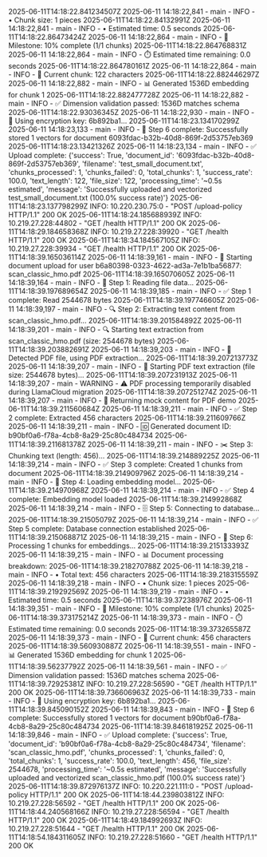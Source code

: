 2025-06-11T14:18:22.841234507Z 2025-06-11 14:18:22,841 - main - INFO -    • Chunk size: 1 pieces
2025-06-11T14:18:22.84132991Z 2025-06-11 14:18:22,841 - main - INFO -    • Estimated time: 0.5 seconds
2025-06-11T14:18:22.86473424Z 2025-06-11 14:18:22,864 - main - INFO -   🎯 Milestone: 10% complete (1/1 chunks)
2025-06-11T14:18:22.864768831Z 2025-06-11 14:18:22,864 - main - INFO -      ⏱️ Estimated time remaining: 0.0 seconds
2025-06-11T14:18:22.864780161Z 2025-06-11 14:18:22,864 - main - INFO -      📝 Current chunk: 122 characters
2025-06-11T14:18:22.882446297Z 2025-06-11 14:18:22,882 - main - INFO -     📊 Generated 1536D embedding for chunk 1
2025-06-11T14:18:22.882477728Z 2025-06-11 14:18:22,882 - main - INFO -     ✅ Dimension validation passed: 1536D matches schema
2025-06-11T14:18:22.93036345Z 2025-06-11 14:18:22,930 - main - INFO -     🔐 Using encryption key: 6b892ba1...
2025-06-11T14:18:23.134170299Z 2025-06-11 14:18:23,133 - main - INFO - 🎉 Step 6 complete: Successfully stored 1 vectors for document 6093fdac-b32b-40d8-869f-2d53757eb369
2025-06-11T14:18:23.13421326Z 2025-06-11 14:18:23,134 - main - INFO - ✅ Upload complete: {'success': True, 'document_id': '6093fdac-b32b-40d8-869f-2d53757eb369', 'filename': 'test_small_document.txt', 'chunks_processed': 1, 'chunks_failed': 0, 'total_chunks': 1, 'success_rate': 100.0, 'text_length': 122, 'file_size': 122, 'processing_time': '~0.5s estimated', 'message': 'Successfully uploaded and vectorized test_small_document.txt (100.0% success rate)'}
2025-06-11T14:18:23.137798299Z INFO:     10.220.230.75:0 - "POST /upload-policy HTTP/1.1" 200 OK
2025-06-11T14:18:24.185688939Z INFO:     10.219.27.228:44802 - "GET /health HTTP/1.1" 200 OK
2025-06-11T14:18:29.184658368Z INFO:     10.219.27.228:39920 - "GET /health HTTP/1.1" 200 OK
2025-06-11T14:18:34.184567105Z INFO:     10.219.27.228:39934 - "GET /health HTTP/1.1" 200 OK
2025-06-11T14:18:39.165036114Z 2025-06-11 14:18:39,161 - main - INFO - 🚀 Starting document upload for user b6a80398-0323-4622-ad3a-7e1b1ba56877: scan_classic_hmo.pdf
2025-06-11T14:18:39.165070605Z 2025-06-11 14:18:39,164 - main - INFO - 📖 Step 1: Reading file data...
2025-06-11T14:18:39.197689654Z 2025-06-11 14:18:39,185 - main - INFO - ✅ Step 1 complete: Read 2544678 bytes
2025-06-11T14:18:39.197746605Z 2025-06-11 14:18:39,197 - main - INFO - 🔍 Step 2: Extracting text content from scan_classic_hmo.pdf...
2025-06-11T14:18:39.201584892Z 2025-06-11 14:18:39,201 - main - INFO - 🔍 Starting text extraction from scan_classic_hmo.pdf (size: 2544678 bytes)
2025-06-11T14:18:39.203882691Z 2025-06-11 14:18:39,203 - main - INFO - 📄 Detected PDF file, using PDF extraction...
2025-06-11T14:18:39.207213773Z 2025-06-11 14:18:39,207 - main - INFO - 📄 Starting PDF text extraction (file size: 2544678 bytes)...
2025-06-11T14:18:39.207231913Z 2025-06-11 14:18:39,207 - main - WARNING - ⚠️ PDF processing temporarily disabled during LlamaCloud migration
2025-06-11T14:18:39.207251274Z 2025-06-11 14:18:39,207 - main - INFO - 📄 Returning mock content for PDF demo
2025-06-11T14:18:39.211560684Z 2025-06-11 14:18:39,211 - main - INFO - ✅ Step 2 complete: Extracted 456 characters
2025-06-11T14:18:39.211609766Z 2025-06-11 14:18:39,211 - main - INFO - 🆔 Generated document ID: b90bf0a6-f78a-4cb8-8a29-25c80c484734
2025-06-11T14:18:39.211681378Z 2025-06-11 14:18:39,211 - main - INFO - ✂️  Step 3: Chunking text (length: 456)...
2025-06-11T14:18:39.214889225Z 2025-06-11 14:18:39,214 - main - INFO - ✅ Step 3 complete: Created 1 chunks from document
2025-06-11T14:18:39.214909796Z 2025-06-11 14:18:39,214 - main - INFO - 🧠 Step 4: Loading embedding model...
2025-06-11T14:18:39.214970968Z 2025-06-11 14:18:39,214 - main - INFO - ✅ Step 4 complete: Embedding model loaded
2025-06-11T14:18:39.214992868Z 2025-06-11 14:18:39,214 - main - INFO - 🗄️  Step 5: Connecting to database...
2025-06-11T14:18:39.21505079Z 2025-06-11 14:18:39,214 - main - INFO - ✅ Step 5 complete: Database connection established
2025-06-11T14:18:39.215068871Z 2025-06-11 14:18:39,215 - main - INFO - 🔄 Step 6: Processing 1 chunks for embeddings...
2025-06-11T14:18:39.215133393Z 2025-06-11 14:18:39,215 - main - INFO - 📊 Document processing breakdown:
2025-06-11T14:18:39.218270788Z 2025-06-11 14:18:39,218 - main - INFO -    • Total text: 456 characters
2025-06-11T14:18:39.218315559Z 2025-06-11 14:18:39,218 - main - INFO -    • Chunk size: 1 pieces
2025-06-11T14:18:39.219292569Z 2025-06-11 14:18:39,219 - main - INFO -    • Estimated time: 0.5 seconds
2025-06-11T14:18:39.37238976Z 2025-06-11 14:18:39,351 - main - INFO -   🎯 Milestone: 10% complete (1/1 chunks)
2025-06-11T14:18:39.373175214Z 2025-06-11 14:18:39,373 - main - INFO -      ⏱️ Estimated time remaining: 0.0 seconds
2025-06-11T14:18:39.373265587Z 2025-06-11 14:18:39,373 - main - INFO -      📝 Current chunk: 456 characters
2025-06-11T14:18:39.560930887Z 2025-06-11 14:18:39,551 - main - INFO -     📊 Generated 1536D embedding for chunk 1
2025-06-11T14:18:39.56237792Z 2025-06-11 14:18:39,561 - main - INFO -     ✅ Dimension validation passed: 1536D matches schema
2025-06-11T14:18:39.72925381Z INFO:     10.219.27.228:56590 - "GET /health HTTP/1.1" 200 OK
2025-06-11T14:18:39.736606963Z 2025-06-11 14:18:39,733 - main - INFO -     🔐 Using encryption key: 6b892ba1...
2025-06-11T14:18:39.845090152Z 2025-06-11 14:18:39,843 - main - INFO - 🎉 Step 6 complete: Successfully stored 1 vectors for document b90bf0a6-f78a-4cb8-8a29-25c80c484734
2025-06-11T14:18:39.846181925Z 2025-06-11 14:18:39,846 - main - INFO - ✅ Upload complete: {'success': True, 'document_id': 'b90bf0a6-f78a-4cb8-8a29-25c80c484734', 'filename': 'scan_classic_hmo.pdf', 'chunks_processed': 1, 'chunks_failed': 0, 'total_chunks': 1, 'success_rate': 100.0, 'text_length': 456, 'file_size': 2544678, 'processing_time': '~0.5s estimated', 'message': 'Successfully uploaded and vectorized scan_classic_hmo.pdf (100.0% success rate)'}
2025-06-11T14:18:39.872976137Z INFO:     10.220.221.111:0 - "POST /upload-policy HTTP/1.1" 200 OK
2025-06-11T14:18:44.239803812Z INFO:     10.219.27.228:56592 - "GET /health HTTP/1.1" 200 OK
2025-06-11T14:18:44.240568166Z INFO:     10.219.27.228:56594 - "GET /health HTTP/1.1" 200 OK
2025-06-11T14:18:49.184992693Z INFO:     10.219.27.228:51644 - "GET /health HTTP/1.1" 200 OK
2025-06-11T14:18:54.184311605Z INFO:     10.219.27.228:51660 - "GET /health HTTP/1.1" 200 OK
